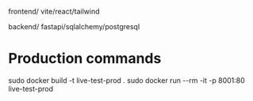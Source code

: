frontend/   vite/react/tailwind


backend/    fastapi/sqlalchemy/postgresql


# Production commands
  sudo docker build -t live-test-prod .
  sudo docker run --rm -it -p 8001:80 live-test-prod
